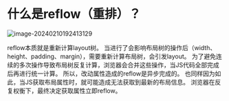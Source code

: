 # 什么是reflow（重排）？

![image-20240210192413129](https://typro-zh.oss-cn-shanghai.aliyuncs.com/imgs/image-20240210192413129.png)

reflow本质就是重新计算layout树。
当进行了会影响布局树的操作后（width、height、padding、margin），需要重新计算布局树，会引发layout。
为了避免连续的多次操作导致布局树反复计算，浏览器会合并这些操作，当JS代码全部完成后再进行统一计算。
所以，改动属性造成的reflow是异步完成的。
也同样因为如此，当JS获取布局属性时，就可能造成无法获取到最新的布局信息。
浏览器在反复权衡下，最终决定获取属性立即reflow。